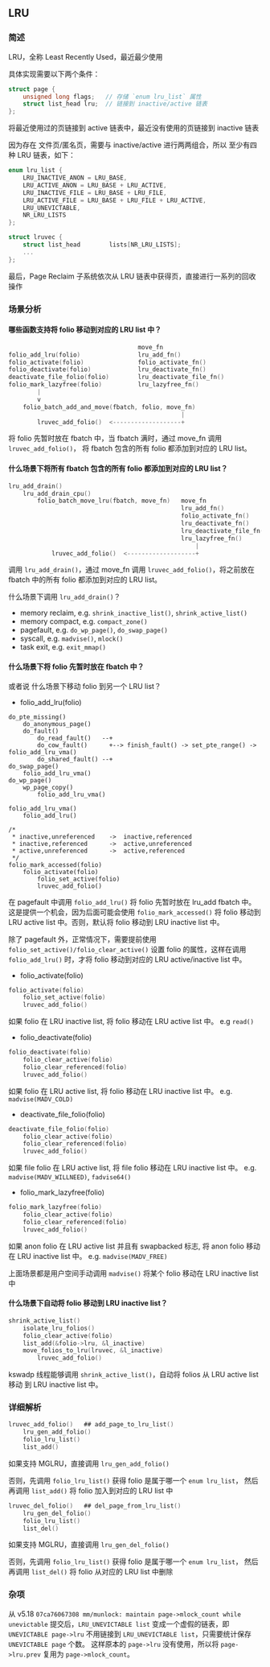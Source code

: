 ## LRU

### 简述

LRU，全称 Least Recently Used，最近最少使用

具体实现需要以下两个条件：

```c
struct page {
    unsigned long flags;   // 存储 `enum lru_list` 属性
    struct list_head lru;  // 链接到 inactive/active 链表
};
```

将最近使用过的页链接到 active 链表中，最近没有使用的页链接到 inactive 链表

因为存在 文件页/匿名页，需要与 inactive/active 进行两两组合，所以
至少有四种 LRU 链表，如下：

```c
enum lru_list {
    LRU_INACTIVE_ANON = LRU_BASE,
    LRU_ACTIVE_ANON = LRU_BASE + LRU_ACTIVE,
    LRU_INACTIVE_FILE = LRU_BASE + LRU_FILE,
    LRU_ACTIVE_FILE = LRU_BASE + LRU_FILE + LRU_ACTIVE,
    LRU_UNEVICTABLE,
    NR_LRU_LISTS
};

struct lruvec {
    struct list_head		lists[NR_LRU_LISTS];
    ...
};
```

最后，Page Reclaim 子系统依次从 LRU 链表中获得页，直接进行一系列的回收操作

### 场景分析

#### 哪些函数支持将 folio 移动到对应的 LRU list 中？

```c
                                    move_fn
folio_add_lru(folio)                lru_add_fn()
folio_activate(folio)               folio_activate_fn()
folio_deactivate(folio)             lru_deactivate_fn()
deactivate_file_folio(folio)        lru_deactivate_file_fn()
folio_mark_lazyfree(folio)          lru_lazyfree_fn()
        |
        v
    folio_batch_add_and_move(fbatch, folio, move_fn)
                                                |
        lruvec_add_folio()  <-------------------+
```

将 folio 先暂时放在 fbatch 中，当 fbatch 满时，通过 move_fn 调用 `lruvec_add_folio()`，
将 fbatch 包含的所有 folio 都添加到对应的 LRU list。

#### 什么场景下将所有 fbatch 包含的所有 folio 都添加到对应的 LRU list？

```c
lru_add_drain()
    lru_add_drain_cpu()
        folio_batch_move_lru(fbatch, move_fn)   move_fn
                                                lru_add_fn()
                                                folio_activate_fn()
                                                lru_deactivate_fn()
                                                lru_deactivate_file_fn()
                                                lru_lazyfree_fn()
                                                    |
            lruvec_add_folio()  <-------------------+
```

调用 `lru_add_drain()`，通过 move_fn 调用 `lruvec_add_folio()`，将之前放在
fbatch 中的所有 folio 都添加到对应的 LRU list。

什么场景下调用 `lru_add_drain()`？

* memory reclaim, e.g. `shrink_inactive_list()`, `shrink_active_list()`
* memory compact, e.g. `compact_zone()`
* pagefault,      e.g. `do_wp_page()`, `do_swap_page()`
* syscall,        e.g. `madvise()`, `mlock()`
* task exit,      e.g. `exit_mmap()`

#### 什么场景下将 folio 先暂时放在 fbatch 中？

或者说 什么场景下移动 folio 到另一个 LRU list？

* folio_add_lru(folio)

```
do_pte_missing()
    do_anonymous_page()
    do_fault()
        do_read_fault()   --+
        do_cow_fault()      +--> finish_fault() -> set_pte_range() -> folio_add_lru_vma()
        do_shared_fault() --+
do_swap_page()
    folio_add_lru_vma()
do_wp_page()
    wp_page_copy()
        folio_add_lru_vma()

folio_add_lru_vma()
    folio_add_lru()

/*
 * inactive,unreferenced    ->  inactive,referenced
 * inactive,referenced      ->  active,unreferenced
 * active,unreferenced      ->  active,referenced
 */
folio_mark_accessed(folio)
    folio_activate(folio)
        folio_set_active(folio)
        lruvec_add_folio()
```

在 pagefault 中调用 `folio_add_lru()` 将 folio 先暂时放在 lru_add fbatch 中。
这是提供一个机会，因为后面可能会使用 `folio_mark_accessed()` 将 folio 移动到
LRU active list 中。否则，默认将 folio 移动到 LRU inactive list 中。

除了 pagefault 外，正常情况下，需要提前使用 `folio_set_active()/folio_clear_active()`
设置 folio 的属性，这样在调用 `folio_add_lru()` 时，才将 folio 移动到对应的
LRU active/inactive list 中。

* folio_activate(folio)

```c
folio_activate(folio)
    folio_set_active(folio)
    lruvec_add_folio()
```

如果 folio 在 LRU inactive list, 将 folio 移动在 LRU active list 中。
e.g `read()`

* folio_deactivate(folio)

```c
folio_deactivate(folio)
    folio_clear_active(folio)
    folio_clear_referenced(folio)
    lruvec_add_folio()
```

如果 folio 在 LRU active list, 将 folio 移动在 LRU inactive list 中。
e.g. `madvise(MADV_COLD)`

* deactivate_file_folio(folio)

```c
deactivate_file_folio(folio)
    folio_clear_active(folio)
    folio_clear_referenced(folio)
    lruvec_add_folio()
```

如果 file folio 在 LRU active list, 将 file folio 移动在 LRU inactive list 中。
e.g. `madvise(MADV_WILLNEED)`, `fadvise64()`

* folio_mark_lazyfree(folio)

```c
folio_mark_lazyfree(folio)
    folio_clear_active(folio)
    folio_clear_referenced(folio)
    lruvec_add_folio()
```

如果 anon folio 在 LRU active list 并且有 swapbacked 标志, 将 anon folio 移动在 LRU inactive list 中。
e.g. `madvise(MADV_FREE)`

上面场景都是用户空间手动调用 `madvise()` 将某个 folio 移动在 LRU inactive list 中

#### 什么场景下自动将 folio 移动到 LRU inactive list？

```c
shrink_active_list()
    isolate_lru_folios()
    folio_clear_active(folio)
    list_add(&folio->lru, &l_inactive)
    move_folios_to_lru(lruvec, &l_inactive)
        lruvec_add_folio()
```

kswadp 线程能够调用 `shrink_active_list()`，自动将 folios 从 LRU active list 移动
到 LRU inactive list 中。

### 详细解析

```c
lruvec_add_folio()   ## add_page_to_lru_list()
    lru_gen_add_folio()
    folio_lru_list()
    list_add()
```

如果支持 MGLRU，直接调用 `lru_gen_add_folio()`

否则，先调用 `folio_lru_list()` 获得 folio 是属于哪一个 `enum lru_list`，
然后再调用 `list_add()` 将 folio 加入到对应的 LRU list 中

```c
lruvec_del_folio()   ## del_page_from_lru_list()
    lru_gen_del_folio()
    folio_lru_list()
    list_del()
```

如果支持 MGLRU，直接调用 `lru_gen_del_folio()`

否则，先调用 `folio_lru_list()` 获得 folio 是属于哪一个 `enum lru_list`，
然后再调用 `list_del()` 将 folio 从对应的 LRU list 中删除

### 杂项

从 v5.18 `07ca76067308 mm/munlock: maintain page->mlock_count while unevictable`
提交后，`LRU_UNEVICTABLE list` 变成一个虚假的链表，即 `UNEVICTABLE page->lru`
不用链接到 `LRU_UNEVICTABLE list`，只需要统计保存 `UNEVICTABLE page` 个数。
这样原本的 `page->lru` 没有使用，所以将 `page->lru.prev` 复用为 `page->mlock_count`。
